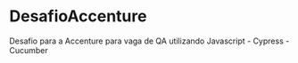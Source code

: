 # DesafioAccenture

Desafio para a Accenture para vaga de QA utilizando Javascript - Cypress - Cucumber
